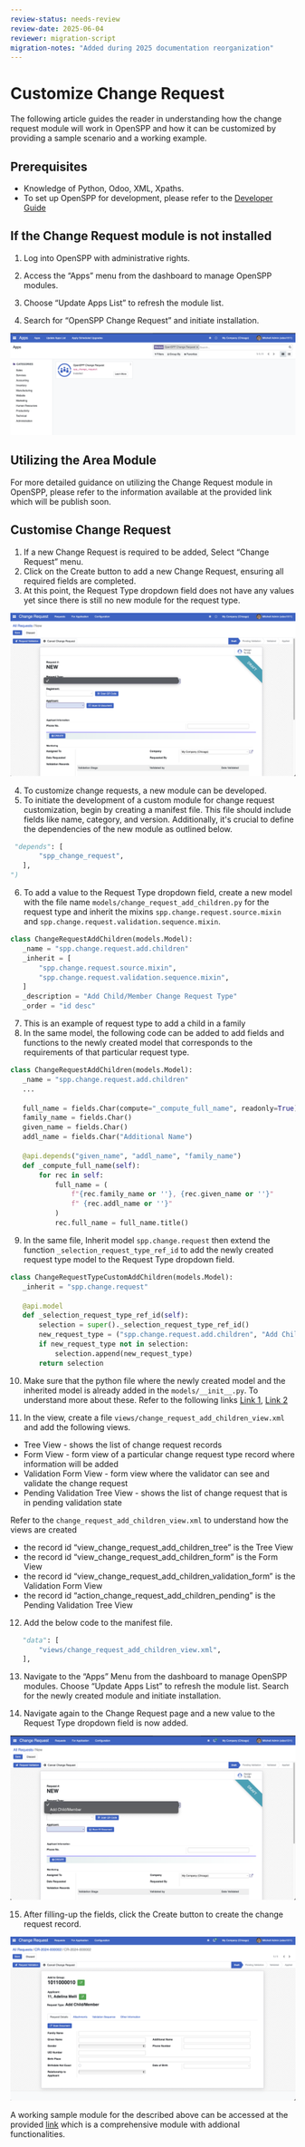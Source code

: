 ```yaml
---
review-status: needs-review
review-date: 2025-06-04
reviewer: migration-script
migration-notes: "Added during 2025 documentation reorganization"
---
```


# Customize Change Request

The following article guides the reader in understanding how the change request module will work in OpenSPP and how it can be customized by providing a sample scenario and a working example.

## Prerequisites

- Knowledge of Python, Odoo, XML, Xpaths.
- To set up OpenSPP for development, please refer to the [Developer Guide](https://docs.openspp.org/howto/developer_guides/development_setup.html)

## If the Change Request module is not installed

1. Log into OpenSPP with administrative rights.

2. Access the “Apps” menu from the dashboard to manage OpenSPP modules.

3. Choose “Update Apps List” to refresh the module list.

4. Search for “OpenSPP Change Request” and initiate installation.

![](custom_cr/change_request_module_in_apps.png)

## Utilizing the Area Module

For more detailed guidance on utilizing the Change Request module in OpenSPP, please refer to the information available at the provided link which will be publish soon.

## Customise Change Request

1. If a new Change Request is required to be added, Select “Change Request” menu.
2. Click on the Create button to add a new Change Request, ensuring all required fields are completed.
3. At this point, the Request Type dropdown field does not have any values yet since there is still no new module for the request type.

![](custom_cr/blank_request_type.png)

4. To customize change requests, a new module can be developed.
5. To initiate the development of a custom module for change request customization, begin by creating a manifest file. This file should include fields like name, category, and version. Additionally, it's crucial to define the dependencies of the new module as outlined below.

```python
 "depends": [
       "spp_change_request",
   ],
")
```

6. To add a value to the Request Type dropdown field, create a new model with the file name `models/change_request_add_children.py` for the request type and inherit the mixins `spp.change.request.source.mixin` and `spp.change.request.validation.sequence.mixin`.

```python
class ChangeRequestAddChildren(models.Model):
   _name = "spp.change.request.add.children"
   _inherit = [
       "spp.change.request.source.mixin",
       "spp.change.request.validation.sequence.mixin",
   ]
   _description = "Add Child/Member Change Request Type"
   _order = "id desc"
```

7. This is an example of request type to add a child in a family
8. In the same model, the following code can be added to add fields and functions to the newly created model that corresponds to the requirements of that particular request type.

```python
class ChangeRequestAddChildren(models.Model):
   _name = "spp.change.request.add.children"
   ...

   full_name = fields.Char(compute="_compute_full_name", readonly=True)
   family_name = fields.Char()
   given_name = fields.Char()
   addl_name = fields.Char("Additional Name")

   @api.depends("given_name", "addl_name", "family_name")
   def _compute_full_name(self):
       for rec in self:
           full_name = (
               f"{rec.family_name or ''}, {rec.given_name or ''}"
               f" {rec.addl_name or ''}"
           )
           rec.full_name = full_name.title()

```

9. In the same file, Inherit model `spp.change.request` then extend the function `_selection_request_type_ref_id` to add the newly created request type model to the Request Type dropdown field.

```python
class ChangeRequestTypeCustomAddChildren(models.Model):
   _inherit = "spp.change.request"

   @api.model
   def _selection_request_type_ref_id(self):
       selection = super()._selection_request_type_ref_id()
       new_request_type = ("spp.change.request.add.children", "Add Child/Member")
       if new_request_type not in selection:
           selection.append(new_request_type)
       return selection

```

10. Make sure that the python file where the newly created model and the inherited model is already added in the `models/__init__.py`. To understand more about these. Refer to the following links [Link 1](https://www.odoo.com/documentation/17.0/developer/tutorials/server_framework_101/12_inheritance.html), [Link 2](https://www.odoo.com/documentation/17.0/developer/tutorials/server_framework_101/03_basicmodel.html)

11. In the view, create a file `views/change_request_add_children_view.xml` and add the following views.

- Tree View - shows the list of change request records
- Form View - form view of a particular change request type record where information will be added
- Validation Form View - form view where the validator can see and validate the change request
- Pending Validation Tree View - shows the list of change request that is in pending validation state

Refer to the `change_request_add_children_view.xml` to understand how the views are created

- the record id “view_change_request_add_children_tree” is the Tree View
- the record id “view_change_request_add_children_form” is the Form View
- the record id “view_change_request_add_children_validation_form” is the Validation Form View
- the record id “action_change_request_add_children_pending” is the Pending Validation Tree View

12. Add the below code to the manifest file.

```python
   "data": [
       "views/change_request_add_children_view.xml",
   ],
```

13. Navigate to the “Apps” Menu from the dashboard to manage OpenSPP modules. Choose “Update Apps List” to refresh the module list. Search for the newly created module and initiate installation.

14. Navigate again to the Change Request page and a new value to the Request Type dropdown field is now added.

![](custom_cr/with_request_type.png)

15. After filling-up the fields, click the Create button to create the change request record.

![](custom_cr/request_form_view.png)

A working sample module for the described above can be accessed at the provided [link](https://github.com/OpenSPP/documentation_code/tree/main/howto/developer_guides/customizations/spp_change_request_add_children) which is a comprehensive module with addional functionalities.
